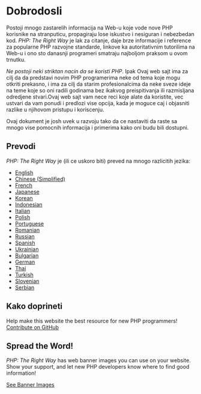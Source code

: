 # Dobrodosli

Postoji mnogo zastarelih informacija na Web-u koje vode nove PHP korisnike na stranputicu,
propagiraju lose iskustvo i nesiguran i nebezbedan kod. _PHP: The Right Way_ je lak za
citanje, daje brze informacije i reference za popularne PHP razvojne standarde, linkove
ka autoritativnim tutorilima na Web-u i ono sto danasnji programeri smatraju najboljom praksom
u ovom trnutku.

_Ne postoji neki striktan nacin da se koristi PHP_. Ipak Ovaj web sajt ima za cilj da
da predstavi novim PHP programerima neke od tema koje mogu otkriti prekasno, i ima za cilj
da starim profesionalcima da neke sveze ideje na teme koje so oni radili godinama bez ikakvog
preispitivanja ili razmisljana odredjene stvari.Ovaj web sajt vam nece reci koje alate da
koristite, vec ustvari da vam ponudi i predlozi vise opcija, kada je moguce caj i objasniti
razlike u njihovom pristupu i koriscenju.


Ovaj dokument je josh uvek u razvoju tako da ce nastaviti da raste sa mnogo vise pomocnih informacija
i primerima kako oni budu bili dostupni.

## Prevodi

_PHP: The Right Way_ je (ili ce uskoro biti) preved na mnogo razlicitih jezika:

* [English](http://www.phptherightway.com)
* [Chinese (Simplified)](http://wulijun.github.com/php-the-right-way)
* [French](http://eilgin.github.io/php-the-right-way/)
* [Japanese](http://ja.phptherightway.com)
* [Korean](http://wafe.github.io/php-the-right-way/)
* [Indonesian](http://id.phptherightway.com/)
* [Italian](http://it.phptherightway.com/)
* [Polish](http://pl.phptherightway.com/)
* [Portuguese](http://br.phptherightway.com/)
* [Romanian](https://bgui.github.io/php-the-right-way/)
* [Russian](http://getjump.github.io/ru-php-the-right-way)
* [Spanish](http://phpdevenezuela.github.io/php-the-right-way/)
* [Ukrainian](http://iflista.github.com/php-the-right-way/)
* [Bulgarian](http://bg.phptherightway.com/)
* [German](http://rwetzlmayr.github.io/php-the-right-way/)
* [Thai](https://apzentral.github.io/php-the-right-way/)
* [Turkish](http://hkulekci.github.io/php-the-right-way/)
* [Slovenian](http://sl.phptherightway.com)
* [Serbian](http://smatejic.github.io/php-the-right-way/)

## Kako doprineti

Help make this website the best resource for new PHP programmers! [Contribute on GitHub][1]

## Spread the Word!

_PHP: The Right Way_ has web banner images you can use on your website. Show your support, and let new PHP developers
know where to find good information!

[See Banner Images][2]

[1]: https://github.com/codeguy/php-the-right-way/tree/gh-pages
[2]: /banners.html
